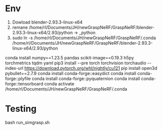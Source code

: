 # Env
1. Dowload blender-2.93.3-linux-x64
2. remane /home/rl/Documents/JH/newGraspNeRF/GraspNeRF/blender-2.93.3-linux-x64/2.93/python -> _python
3. sudo ln -s /home/rl/Documents/JH/newGraspNeRF/GraspNeRF/.conda /home/rl/Documents/JH/newGraspNeRF/GraspNeRF/blender-2.93.3-linux-x64/2.93/python

conda install numpy==1.23.5 pandas scikit-image==0.19.3 h5py torchmetrics tqdm yaml
pip3 install --pre torch torchvision torchaudio --index-url https://download.pytorch.org/whl/nightly/cu121
pip install open3d pybullet==2.7.9
conda install conda-forge::easydict
conda install conda-forge::plyfile
conda install conda-forge::pyquaternion
conda install conda-forge::tensorboard
conda activate /home/rl/Documents/JH/newGraspNeRF/GraspNeRF/.conda
# Testing
bash run_simgrasp.sh

